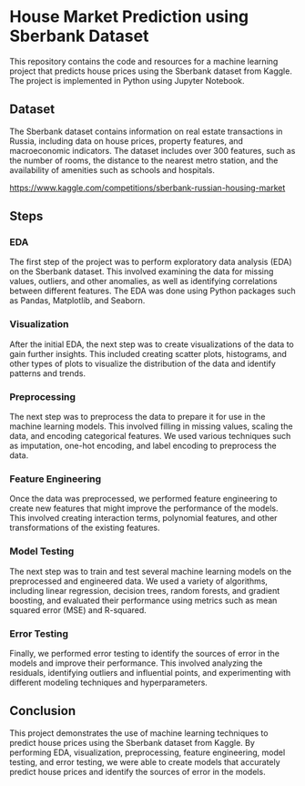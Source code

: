 # House Market Prediction using Sberbank Dataset
This repository contains the code and resources for a machine learning project that predicts house prices using the Sberbank dataset from Kaggle. The project is implemented in Python using Jupyter Notebook.

## Dataset
The Sberbank dataset contains information on real estate transactions in Russia, including data on house prices, property features, and macroeconomic indicators. The dataset includes over 300 features, such as the number of rooms, the distance to the nearest metro station, and the availability of amenities such as schools and hospitals.

https://www.kaggle.com/competitions/sberbank-russian-housing-market

## Steps
### EDA
The first step of the project was to perform exploratory data analysis (EDA) on the Sberbank dataset. This involved examining the data for missing values, outliers, and other anomalies, as well as identifying correlations between different features. The EDA was done using Python packages such as Pandas, Matplotlib, and Seaborn.

### Visualization
After the initial EDA, the next step was to create visualizations of the data to gain further insights. This included creating scatter plots, histograms, and other types of plots to visualize the distribution of the data and identify patterns and trends.

### Preprocessing
The next step was to preprocess the data to prepare it for use in the machine learning models. This involved filling in missing values, scaling the data, and encoding categorical features. We used various techniques such as imputation, one-hot encoding, and label encoding to preprocess the data.

### Feature Engineering
Once the data was preprocessed, we performed feature engineering to create new features that might improve the performance of the models. This involved creating interaction terms, polynomial features, and other transformations of the existing features.

### Model Testing
The next step was to train and test several machine learning models on the preprocessed and engineered data. We used a variety of algorithms, including linear regression, decision trees, random forests, and gradient boosting, and evaluated their performance using metrics such as mean squared error (MSE) and R-squared.

### Error Testing
Finally, we performed error testing to identify the sources of error in the models and improve their performance. This involved analyzing the residuals, identifying outliers and influential points, and experimenting with different modeling techniques and hyperparameters.

## Conclusion
This project demonstrates the use of machine learning techniques to predict house prices using the Sberbank dataset from Kaggle. By performing EDA, visualization, preprocessing, feature engineering, model testing, and error testing, we were able to create models that accurately predict house prices and identify the sources of error in the models.
